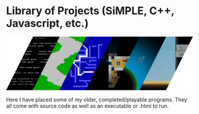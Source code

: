 # Library of Projects (SiMPLE, C++, Javascript, etc.)

![Alt text](/title.png?raw=true "Cover")

Here I have placed some of my older, completed/playable programs. They all come with source code as well as an executable or .html to run.



